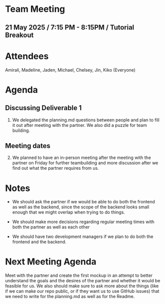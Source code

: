 # **Team Meeting**

## **21 May 2025** / 7:15 PM \- 8:15PM / Tutorial Breakout

# **Attendees** 

Amirali, Madeline, Jaden, Michael, Chelsey, Jin, Kiko (Everyone)

# **Agenda**

## **Discussing Deliverable 1**

1. We delegated the planning.md questions between people and plan to fill it out after meeting with the partner. We also did a puzzle for team building.

## **Meeting dates**

2. We planned to have an in-person meeting after the meeting with the partner on Friday for further teambuilding and more discussion after we find out what the partner requires from us.

# **Notes**

* We should ask the partner if we would be able to do both the frontend as well as the backend, since the scope of the backend looks small enough that we might overlap when trying to do things. 

* We should make more decisions regarding regular meeting times with both the partner as well as each other

* We should have two development managers if we plan to do both the frontend and the backend.

# **Next Meeting Agenda**

Meet with the partner and create the first mockup in an attempt to better understand the goals and the desires of the partner and whether it would be feasible for us. We also should make sure to ask more about the things (like if we can make our repo public, or if they want us to use GitHub issues) that we need to write for the planning.md as well as for the Readme.

